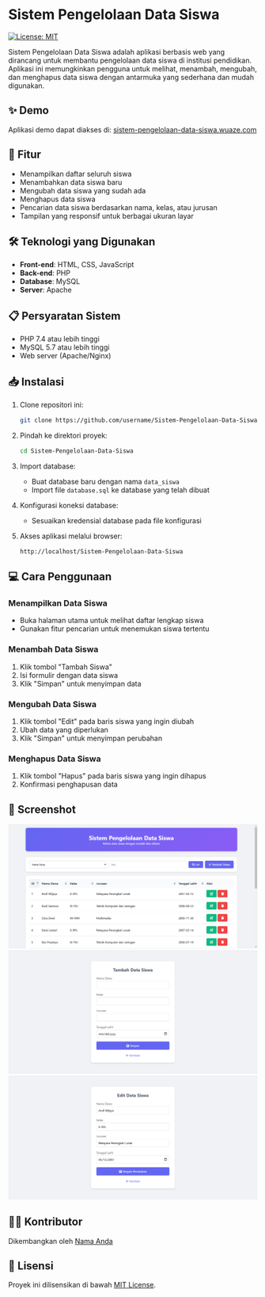 # Sistem Pengelolaan Data Siswa

[![License: MIT](https://img.shields.io/badge/License-MIT-yellow.svg)](https://opensource.org/licenses/MIT)

Sistem Pengelolaan Data Siswa adalah aplikasi berbasis web yang dirancang untuk membantu pengelolaan data siswa di institusi pendidikan. Aplikasi ini memungkinkan pengguna untuk melihat, menambah, mengubah, dan menghapus data siswa dengan antarmuka yang sederhana dan mudah digunakan.

## ✨ Demo

Aplikasi demo dapat diakses di: [sistem-pengelolaan-data-siswa.wuaze.com](https://sistem-pengelolaan-data-siswa.wuaze.com)

## 🚀 Fitur

-   Menampilkan daftar seluruh siswa
-   Menambahkan data siswa baru
-   Mengubah data siswa yang sudah ada
-   Menghapus data siswa
-   Pencarian data siswa berdasarkan nama, kelas, atau jurusan
-   Tampilan yang responsif untuk berbagai ukuran layar

## 🛠️ Teknologi yang Digunakan

-   **Front-end**: HTML, CSS, JavaScript
-   **Back-end**: PHP
-   **Database**: MySQL
-   **Server**: Apache

## 📋 Persyaratan Sistem

-   PHP 7.4 atau lebih tinggi
-   MySQL 5.7 atau lebih tinggi
-   Web server (Apache/Nginx)

## 📥 Instalasi

1. Clone repositori ini:

    ```bash
    git clone https://github.com/username/Sistem-Pengelolaan-Data-Siswa.git
    ```

2. Pindah ke direktori proyek:

    ```bash
    cd Sistem-Pengelolaan-Data-Siswa
    ```

3. Import database:

    - Buat database baru dengan nama `data_siswa`
    - Import file `database.sql` ke database yang telah dibuat

4. Konfigurasi koneksi database:

    - Sesuaikan kredensial database pada file konfigurasi

5. Akses aplikasi melalui browser:
    ```
    http://localhost/Sistem-Pengelolaan-Data-Siswa
    ```

## 💻 Cara Penggunaan

### Menampilkan Data Siswa

-   Buka halaman utama untuk melihat daftar lengkap siswa
-   Gunakan fitur pencarian untuk menemukan siswa tertentu

### Menambah Data Siswa

1. Klik tombol "Tambah Siswa"
2. Isi formulir dengan data siswa
3. Klik "Simpan" untuk menyimpan data

### Mengubah Data Siswa

1. Klik tombol "Edit" pada baris siswa yang ingin diubah
2. Ubah data yang diperlukan
3. Klik "Simpan" untuk menyimpan perubahan

### Menghapus Data Siswa

1. Klik tombol "Hapus" pada baris siswa yang ingin dihapus
2. Konfirmasi penghapusan data

## 📸 Screenshot

![Dashboard](/screenshots/dashboard.png)
![Form Tambah Siswa](/screenshots/form-tambah.png)
![Form Edit Siswa](/screenshots/form-edit.png)

## 👨‍💻 Kontributor

Dikembangkan oleh [Nama Anda](https://github.com/username)

## 📄 Lisensi

Proyek ini dilisensikan di bawah [MIT License](LICENSE).
